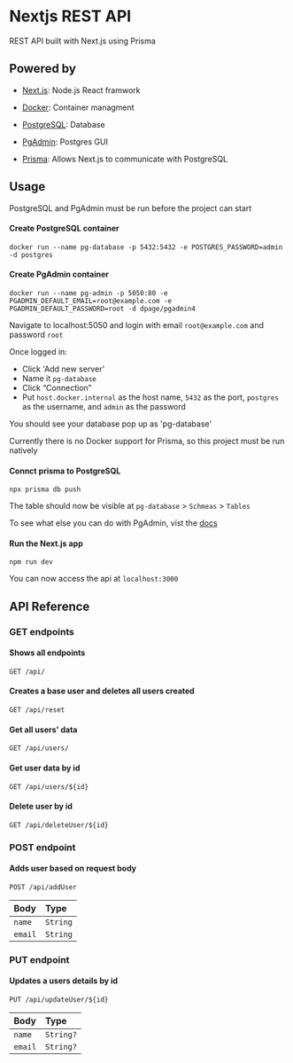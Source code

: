 
# Nextjs REST API

REST API built with Next.js using Prisma

## Powered by

- [Next.js](https://nextjs.org): Node.js React framwork

- [Docker](https://www.docker.com): Container managment

- [PostgreSQL](https://www.postgresql.org): Database

- [PgAdmin](https://www.pgadmin.org): Postgres GUI

- [Prisma](https://www.prisma.io): Allows Next.js to communicate with PostgreSQL
 
## Usage

PostgreSQL and PgAdmin must be run before the project can start

#### Create PostgreSQL container
```
docker run --name pg-database -p 5432:5432 -e POSTGRES_PASSWORD=admin -d postgres
```

####  Create PgAdmin container
```
docker run --name pg-admin -p 5050:80 -e PGADMIN_DEFAULT_EMAIL=root@example.com -e PGADMIN_DEFAULT_PASSWORD=root -d dpage/pgadmin4
```

Navigate to localhost:5050 and login with email `root@example.com` and password `root`

Once logged in:
- Click 'Add new server'
- Name it `pg-database`
- Click “Connection”
- Put `host.docker.internal` as the host name, `5432` as the port, `postgres` as the username, and `admin` as the password

You should see your database pop up as 'pg-database'

Currently there is no Docker support for Prisma, so this project must be run natively

#### Connct prisma to PostgreSQL
```
npx prisma db push
```

The table should now be visible at `pg-database` > `Schmeas` > `Tables`

To see what else you can do with PgAdmin, vist the [docs](https://www.pgadmin.org/docs/pgadmin4/latest/index.html)
#### Run the Next.js app
```
npm run dev
```

You can now access the api at `localhost:3000`
## API Reference


### GET endpoints

#### Shows all endpoints

```
GET /api/
```

#### Creates a base user and deletes all users created
```
GET /api/reset
```

#### Get all users' data

```
GET /api/users/
```

#### Get user data by id

```
GET /api/users/${id}
```

#### Delete user by id

```
GET /api/deleteUser/${id}
```


### POST endpoint

#### Adds user based on request body

```
POST /api/addUser
```

| Body | Type |
| :-------- | :------- |
| `name`      | `String` |
| `email`      | `String` |


### PUT endpoint

#### Updates a users details by id

```
PUT /api/updateUser/${id}
```
| Body | Type |
| :-------- | :------- |
| `name`      | `String?` |
| `email`      | `String?` |
